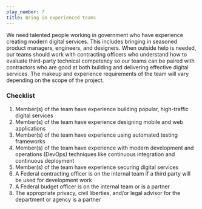 ```yaml
---
play_number: 7
title: Bring in experienced teams
---
```


We need talented people working in government who have experience creating modern digital services. This includes bringing in seasoned product managers, engineers, and designers. When outside help is needed, our teams should work with contracting officers who understand how to evaluate third-party technical competency so our teams can be paired with contractors who are good at both building and delivering effective digital services. The makeup and experience requirements of the team will vary depending on the scope of the project.

### Checklist
1. Member(s) of the team have experience building popular, high-traffic digital services
2. Member(s) of the team have experience designing mobile and web applications
3. Member(s) of the team have experience using automated testing frameworks
4. Member(s) of the team have experience with modern development and operations (DevOps) techniques like continuous integration and continuous deployment
5. Member(s) of the team have experience securing digital services
6. A Federal contracting officer is on the internal team if a third party will be used for development work
7. A Federal budget officer is on the internal team or is a partner
8. The appropriate privacy, civil liberties, and/or legal advisor for the department or agency is a partner

